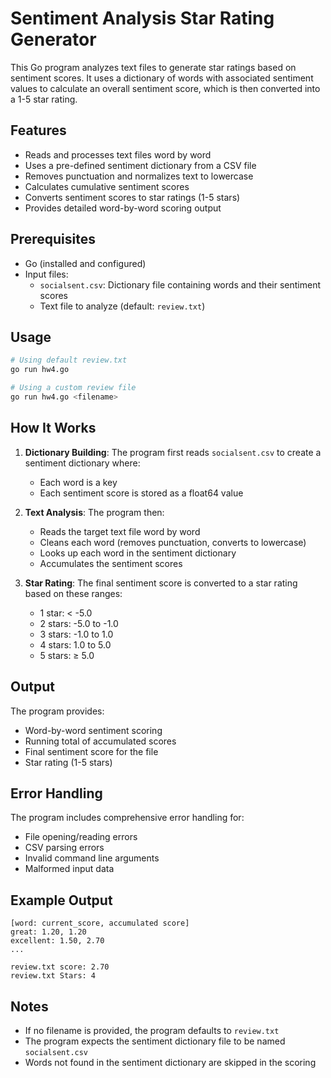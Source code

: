 # Sentiment Analysis Star Rating Generator

This Go program analyzes text files to generate star ratings based on sentiment scores. It uses a dictionary of words with associated sentiment values to calculate an overall sentiment score, which is then converted into a 1-5 star rating.

## Features

- Reads and processes text files word by word
- Uses a pre-defined sentiment dictionary from a CSV file
- Removes punctuation and normalizes text to lowercase
- Calculates cumulative sentiment scores
- Converts sentiment scores to star ratings (1-5 stars)
- Provides detailed word-by-word scoring output

## Prerequisites

- Go (installed and configured)
- Input files:
  - `socialsent.csv`: Dictionary file containing words and their sentiment scores
  - Text file to analyze (default: `review.txt`)

## Usage

```bash
# Using default review.txt
go run hw4.go

# Using a custom review file
go run hw4.go <filename>
```

## How It Works

1. **Dictionary Building**: The program first reads `socialsent.csv` to create a sentiment dictionary where:
   - Each word is a key
   - Each sentiment score is stored as a float64 value

2. **Text Analysis**: The program then:
   - Reads the target text file word by word
   - Cleans each word (removes punctuation, converts to lowercase)
   - Looks up each word in the sentiment dictionary
   - Accumulates the sentiment scores

3. **Star Rating**: The final sentiment score is converted to a star rating based on these ranges:
   - 1 star: < -5.0
   - 2 stars: -5.0 to -1.0
   - 3 stars: -1.0 to 1.0
   - 4 stars: 1.0 to 5.0
   - 5 stars: ≥ 5.0

## Output

The program provides:
- Word-by-word sentiment scoring
- Running total of accumulated scores
- Final sentiment score for the file
- Star rating (1-5 stars)

## Error Handling

The program includes comprehensive error handling for:
- File opening/reading errors
- CSV parsing errors
- Invalid command line arguments
- Malformed input data

## Example Output

```
[word: current_score, accumulated score]
great: 1.20, 1.20
excellent: 1.50, 2.70
...

review.txt score: 2.70
review.txt Stars: 4
```

## Notes

- If no filename is provided, the program defaults to `review.txt`
- The program expects the sentiment dictionary file to be named `socialsent.csv`
- Words not found in the sentiment dictionary are skipped in the scoring